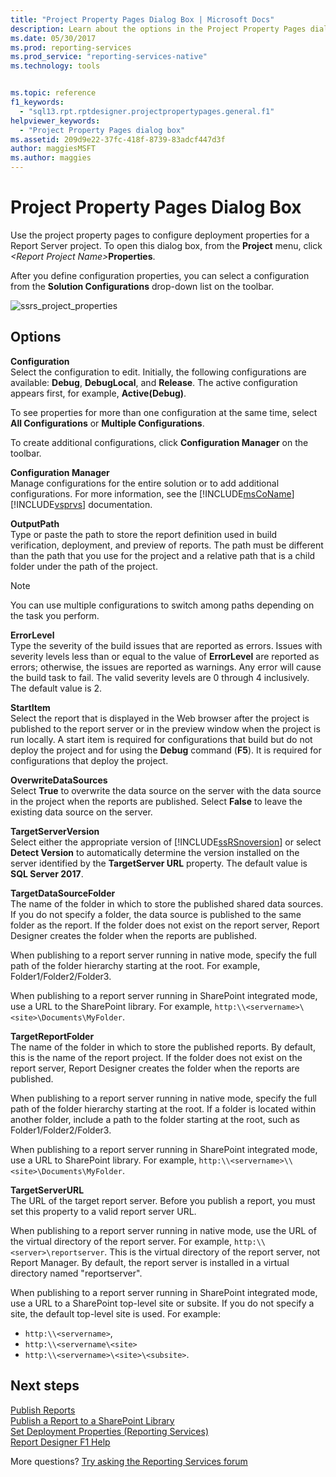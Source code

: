```yaml
---
title: "Project Property Pages Dialog Box | Microsoft Docs"
description: Learn about the options in the Project Property Pages dialog box that allow you to configure deployment properties for a Report Server project.
ms.date: 05/30/2017
ms.prod: reporting-services
ms.prod_service: "reporting-services-native"
ms.technology: tools


ms.topic: reference
f1_keywords: 
  - "sql13.rpt.rptdesigner.projectpropertypages.general.f1"
helpviewer_keywords: 
  - "Project Property Pages dialog box"
ms.assetid: 209d9e22-37fc-418f-8739-83adcf447d3f
author: maggiesMSFT
ms.author: maggies
---
```


# Project Property Pages Dialog Box

  Use the project property pages to configure deployment properties for a Report Server project. To open this dialog box, from the **Project** menu, click _\<Report Project Name>_**Properties**.  
  
 After you define configuration properties, you can select a configuration from the **Solution Configurations** drop-down list on the toolbar.  

![ssrs_project_properties](../../reporting-services/reports/media/ssrs-project-properties.png)
  
## Options  
 **Configuration**  
 Select the configuration to edit. Initially, the following configurations are available: **Debug**, **DebugLocal**, and **Release**. The active configuration appears first, for example, **Active(Debug)**.  
  
 To see properties for more than one configuration at the same time, select **All Configurations** or **Multiple Configurations**.  
  
 To create additional configurations, click **Configuration Manager** on the toolbar.  
  
 **Configuration Manager**  
 Manage configurations for the entire solution or to add additional configurations. For more information, see the [!INCLUDE[msCoName](../../includes/msconame-md.md)] [!INCLUDE[vsprvs](../../includes/vsprvs-md.md)] documentation.  
  
 **OutputPath**  
 Type or paste the path to store the report definition used in build verification, deployment, and preview of reports. The path must be different than the path that you use for the project and a relative path that is a child folder under the path of the project.  
  
> [!NOTE]  
>  You can use multiple configurations to switch among paths depending on the task you perform.  
  
 **ErrorLevel**  
 Type the severity of the build issues that are reported as errors. Issues with severity levels less than or equal to the value of **ErrorLevel** are reported as errors; otherwise, the issues are reported as warnings. Any error will cause the build task to fail. The valid severity levels are 0 through 4 inclusively. The default value is 2.  
  
 **StartItem**  
 Select the report that is displayed in the Web browser after the project is published to the report server or in the preview window when the project is run locally. A start item is required for configurations that build but do not deploy the project and for using the **Debug** command (**F5**). It is required for configurations that deploy the project.  
  
 **OverwriteDataSources**  
 Select **True** to overwrite the data source on the server with the data source in the project when the reports are published. Select **False** to leave the existing data source on the server.  
  
 **TargetServerVersion**  
 Select either the appropriate version of [!INCLUDE[ssRSnoversion](../../includes/ssrsnoversion-md.md)] or select **Detect Version** to automatically determine the version installed on the server identified by the **TargetServer URL** property. The default value is **SQL Server 2017**.  
  
 **TargetDataSourceFolder**  
 The name of the folder in which to store the published shared data sources. If you do not specify a folder, the data source is published to the same folder as the report. If the folder does not exist on the report server, Report Designer creates the folder when the reports are published.  
  
 When publishing to a report server running in native mode, specify the full path of the folder hierarchy starting at the root. For example, Folder1/Folder2/Folder3.  
  
 When publishing to a report server running in SharePoint integrated mode, use a URL to the SharePoint library. For example, `http:\\<servername>\<site>\Documents\MyFolder`.  
  
 **TargetReportFolder**  
 The name of the folder in which to store the published reports. By default, this is the name of the report project. If the folder does not exist on the report server, Report Designer creates the folder when the reports are published.  
  
 When publishing to a report server running in native mode, specify the full path of the folder hierarchy starting at the root. If a folder is located within another folder, include a path to the folder starting at the root, such as Folder1/Folder2/Folder3.  
  
 When publishing to a report server running in SharePoint integrated mode, use a URL to SharePoint library. For example, `http:\\<servername>\\<site>\Documents\MyFolder`.  
  
 **TargetServerURL**  
 The URL of the target report server. Before you publish a report, you must set this property to a valid report server URL.  
  
 When publishing to a report server running in native mode, use the URL of the virtual directory of the report server. For example, `http:\\<server>\reportserver`. This is the virtual directory of the report server, not Report Manager. By default, the report server is installed in a virtual directory named "reportserver".  
  
 When publishing to a report server running in SharePoint integrated mode, use a URL to a SharePoint top-level site or subsite. If you do not specify a site, the default top-level site is used. For example: 
+ `http:\\<servername>`, 
+ `http:\\<servername\<site>` 
+ `http:\\<servername>\<site>\<subsite>`.  

## Next steps

[Publish Reports](/previous-versions/sql/sql-server-2016/ms159615(v=sql.130))   
[Publish a Report to a SharePoint Library](../../reporting-services/reports/publish-a-report-to-a-sharepoint-library.md)   
[Set Deployment Properties &#40;Reporting Services&#41;](../../reporting-services/tools/set-deployment-properties-reporting-services.md)   
[Report Designer F1 Help](../../reporting-services/tools/report-designer-f1-help.md)  

More questions? [Try asking the Reporting Services forum](https://go.microsoft.com/fwlink/?LinkId=620231)
